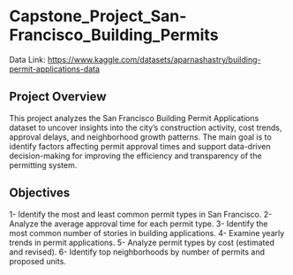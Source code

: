 # Capstone_Project_San-Francisco_Building_Permits

Data Link: https://www.kaggle.com/datasets/aparnashastry/building-permit-applications-data

## Project Overview
This project analyzes the San Francisco Building Permit Applications dataset to uncover insights into the city’s construction activity, cost trends, approval delays, and neighborhood growth patterns.
The main goal is to identify factors affecting permit approval times and support data-driven decision-making for improving the efficiency and transparency of the permitting system.

## Objectives
1- Identify the most and least common permit types in San Francisco.
2- Analyze the average approval time for each permit type.
3- Identify the most common number of stories in building applications.
4- Examine yearly trends in permit applications.
5- Analyze permit types by cost (estimated and revised).
6- Identify top neighborhoods by number of permits and proposed units.
